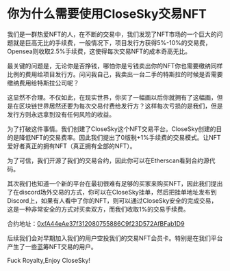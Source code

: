 # 你为什么需要使用CloseSky交易NFT
我们是一群热爱NFT的人，在不断的交易中，我们发现了NFT市场的一个巨大的问题就是巨高无比的手续费，一般情况下，项目发行方获得5%-10%的交易费，Opensea则收取2.5%手续费，这使得每次交易NFT的成本奇高无比。

最关键的问题是，无论你是否挣钱，哪怕你是亏钱卖出你的NFT你也需要缴纳同样比例的费用给项目发行方。问问我自己，我卖出一台二手的特斯拉的时候是否需要缴纳费用给特斯拉公司呢？

这显然不合理。不仅如此，在现实世界，你买了一幅画以后你就拥有了这幅画，但是在区块链世界居然还要为每次交易付费给发行方？这样每次亏损的是我们，但是发行方则永远拿到没有任何风险的收益。

为了打破这件事情。我们创建了CloseSky这个NFT交易平台。CloseSky创建的目的是降低NFT的交易费率。因此我们提出了0版税+1%手续费的交易模式。让NFT爱好者真正的拥有NFT（真正拥有全部的NFT）。

为了可信，我们开源了我们的交易合约，因此你可以在Etherscan看到合约源代码。

其次我们也知道一个新的平台在最初很难有足够的买家来购买NFT，因此我们提出了在discord场外交易的方式，你可以在CloseSky挂单，然后把挂单地址发布到Discord上，如果有人看中了你的NFT，则可以通过CloseSky安全的完成交易，这是一种非常安全的方式对买卖双方，而我们收取1%的交易手续费。

合约地址：[0xfA44eAe37f312080755886C9f23D572AfBFab1D9](https://etherscan.io/address/0xfA44eAe37f312080755886C9f23D572AfBFab1D9)


后续我们会对早期加入我们的用户空投我们的交易NFT会员卡。特别是在我们平台产生了一些蓝筹NFT交易的用户。

Fuck Royalty,Enjoy CloseSky!